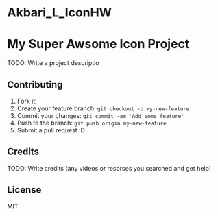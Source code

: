 # Akbari_L_IconHW
# My Super Awsome Icon Project

TODO: Write a project descriptio

## Contributing

1. Fork it!
2. Create your feature branch: `git checkout -b my-new-feature`
3. Commit your changes: `git commit -am 'Add some feature'`
4. Push to the branch: `git push origin my-new-feature`
5. Submit a pull request :D

## Credits
TODO: Write credits (any videos or resorses you searched and get help)

## License
MIT